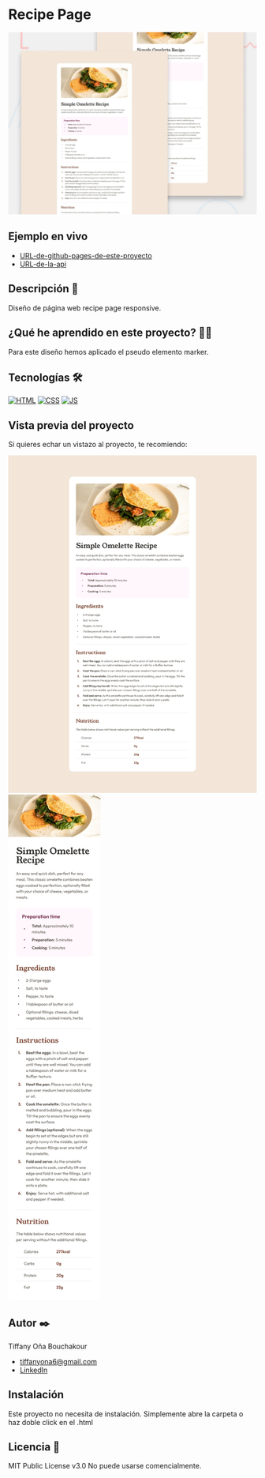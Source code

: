 # Recipe Page

![Imagen del proyecto](https://raw.githubusercontent.com/tiffanyona6/Recipe-page/main/Readme-img/desktop-preview.jpg)

## Ejemplo en vivo

- [URL-de-github-pages-de-este-proyecto](https://tiffanyona6.github.io/Recipe-page/)
- [URL-de-la-api](URL-de-la-api)

## Descripción 📑

Diseño de página web recipe page responsive.


## ¿Qué he aprendido en este proyecto? 🙇🏻

Para este diseño hemos aplicado el pseudo elemento marker.


## Tecnologías 🛠

<!-- Iconos sacados de: https://github.com/hendrasob/badges/blob/master/README.md y https://github.com/alexandresanlim/Badges4-README.md-Profile -->

[![HTML](https://img.shields.io/badge/HTML5-E34F26?style=for-the-badge&logo=html5&logoColor=white)](https://es.wikipedia.org/wiki/HTML5)
[![CSS](https://img.shields.io/badge/CSS3-1572B6?style=for-the-badge&logo=css3&logoColor=white)](https://es.wikipedia.org/wiki/CSS)
[![JS](https://img.shields.io/badge/JavaScript-F7DF1E?style=for-the-badge&logo=javascript&logoColor=black)](https://es.wikipedia.org/wiki/JavaScript)

## Vista previa del proyecto

Si quieres echar un vistazo al proyecto, te recomiendo:

![Formato web](https://raw.githubusercontent.com/tiffanyona6/Recipe-page/main/Readme-img/desktop-design.jpg)
![Formato mobile](https://raw.githubusercontent.com/tiffanyona6/Recipe-page/main/Readme-img/mobile-design.jpg)


## Autor ✒️

Tiffany Oña Bouchakour

- tiffanyona6@gmail.com
- [LinkedIn](https://www.linkedin.com/in/tiffany-o%C3%B1a-/)

## Instalación

Este proyecto no necesita de instalación. Simplemente abre la carpeta o haz doble click en el .html

## Licencia 📄

MIT Public License v3.0
No puede usarse comencialmente.

